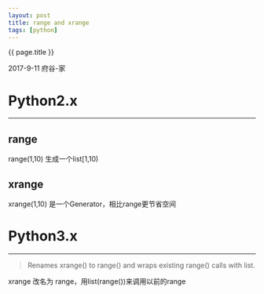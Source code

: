 ```yaml
---
layout: post
title: range and xrange
tags: [python]
---
```


{{ page.title }}

<p class="meta">2017-9-11 府谷-家 </p>

# Python2.x
---
## range

range(1,10) 生成一个list[1,10)

## xrange

xrange(1,10) 是一个Generator，相比range更节省空间

# Python3.x
---
> Renames xrange() to range() and wraps existing range() calls with list.

xrange 改名为 range，用list(range())来调用以前的range